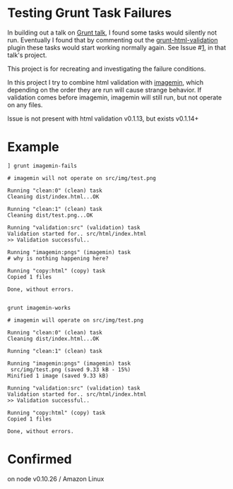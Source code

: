 Testing Grunt Task Failures
===========================

In building out a talk on [Grunt talk](https://github.com/tleen/somewww-talk-grunt), I found some tasks would silently not run. Eventually I found that by commenting out the [grunt-html-validation](https://github.com/praveenvijayan/grunt-html-validation) plugin these tasks would start working normally again. See Issue #[1](https://github.com/tleen/somewww-talk-grunt/issues/1), in that talk's project.

This project is for recreating and investigating the failure conditions.

In this project I try to combine html validation with [imagemin](https://github.com/gruntjs/grunt-contrib-imagemin), which depending on the order they are run will cause strange behavior. If validation comes before imagemin, imagemin will still run, but not operate on any files.

Issue is not present with html validation v0.1.13, but exists v0.1.14+

# Example

```shell
] grunt imagemin-fails

# imagemin will not operate on src/img/test.png

Running "clean:0" (clean) task
Cleaning dist/index.html...OK

Running "clean:1" (clean) task
Cleaning dist/test.png...OK

Running "validation:src" (validation) task
Validation started for.. src/html/index.html
>> Validation successful..

Running "imagemin:pngs" (imagemin) task
# why is nothing happening here?

Running "copy:html" (copy) task
Copied 1 files

Done, without errors.


```

```shell
grunt imagemin-works

# imagemin will operate on src/img/test.png

Running "clean:0" (clean) task
Cleaning dist/index.html...OK

Running "clean:1" (clean) task

Running "imagemin:pngs" (imagemin) task
 src/img/test.png (saved 9.33 kB - 15%)
Minified 1 image (saved 9.33 kB)

Running "validation:src" (validation) task
Validation started for.. src/html/index.html
>> Validation successful..

Running "copy:html" (copy) task
Copied 1 files

Done, without errors.
```

# Confirmed

on node v0.10.26 / Amazon Linux
